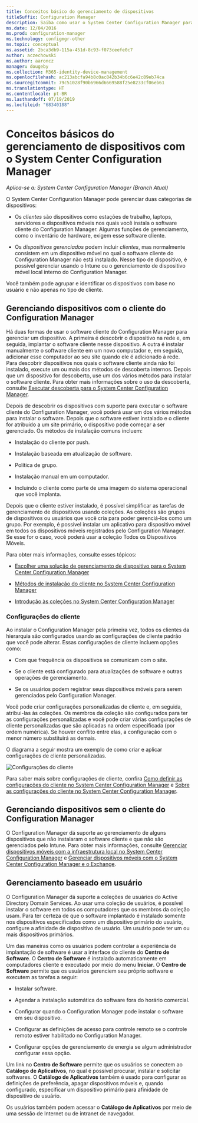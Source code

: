 ```yaml
---
title: Conceitos básico do gerenciamento de dispositivos
titleSuffix: Configuration Manager
description: Saiba como usar o System Center Configuration Manager para gerenciar dispositivos.
ms.date: 12/04/2016
ms.prod: configuration-manager
ms.technology: configmgr-other
ms.topic: conceptual
ms.assetid: 2bca3db9-115a-451d-8c93-f073ceefe0c7
author: aczechowski
ms.author: aaroncz
manager: dougeby
ms.collection: M365-identity-device-management
ms.openlocfilehash: ac213abcfa94b8c0ac842b34b6c6e42c89eb74ca
ms.sourcegitcommit: 79c51028f90b6966d6669588f25e8233cf06eb61
ms.translationtype: HT
ms.contentlocale: pt-BR
ms.lasthandoff: 07/19/2019
ms.locfileid: "68340188"
---
```

# <a name="fundamentals-of-managing-devices-with-system-center-configuration-manager"></a>Conceitos básicos do gerenciamento de dispositivos com o System Center Configuration Manager

*Aplica-se a: System Center Configuration Manager (Branch Atual)*

O System Center Configuration Manager pode gerenciar duas categorias de dispositivos:

- Os *clientes* são dispositivos como estações de trabalho, laptops, servidores e dispositivos móveis nos quais você instala o software cliente do Configuration Manager. Algumas funções de gerenciamento, como o inventário de hardware, exigem esse software cliente.  

- Os *dispositivos gerenciados* podem incluir *clientes*, mas normalmente consistem em um dispositivo móvel no qual o software cliente do Configuration Manager não está instalado. Nesse tipo de dispositivo, é possível gerenciar usando o Intune ou o gerenciamento de dispositivo móvel local interno do Configuration Manager.

Você também pode agrupar e identificar os dispositivos com base no usuário e não apenas no tipo de cliente.

## <a name="managing-devices-with-the-configuration-manager-client"></a>Gerenciando dispositivos com o cliente do Configuration Manager

Há duas formas de usar o software cliente do Configuration Manager para gerenciar um dispositivo. A primeira é descobrir o dispositivo na rede e, em seguida, implantar o software cliente nesse dispositivo. A outra é instalar manualmente o software cliente em um novo computador e, em seguida, adicionar esse computador ao seu site quando ele é adicionado à rede. Para descobrir dispositivos nos quais o software cliente ainda não foi instalado, execute um ou mais dos métodos de descoberta internos. Depois que um dispositivo for descoberto, use um dos vários métodos para instalar o software cliente. Para obter mais informações sobre o uso da descoberta, consulte [Executar descoberta para o System Center Configuration Manager](../../core/servers/deploy/configure/run-discovery.md).  

Depois de descobrir os dispositivos com suporte para executar o software cliente do Configuration Manager, você poderá usar um dos vários métodos para instalar o software. Depois que o software estiver instalado e o cliente for atribuído a um site primário, o dispositivo pode começar a ser gerenciado.  Os métodos de instalação comuns incluem:

- Instalação do cliente por push.

- Instalação baseada em atualização de software.

- Política de grupo.

- Instalação manual em um computador.
- Incluindo o cliente como parte de uma imagem do sistema operacional que você implanta.  


Depois que o cliente estiver instalado, é possível simplificar as tarefas de gerenciamento de dispositivos usando coleções. As coleções são grupos de dispositivos ou usuários que você cria para poder gerenciá-los como um grupo. Por exemplo, é possível instalar um aplicativo para dispositivo móvel em todos os dispositivos móveis registrados pelo Configuration Manager. Se esse for o caso, você poderá usar a coleção Todos os Dispositivos Móveis.  

Para obter mais informações, consulte esses tópicos:  

- [Escolher uma solução de gerenciamento de dispositivo para o System Center Configuration Manager](../../core/plan-design/choose-a-device-management-solution.md)  

- [Métodos de instalação do cliente no System Center Configuration Manager](../../core/clients/deploy/plan/client-installation-methods.md)  

- [Introdução às coleções no System Center Configuration Manager](../../core/clients/manage/collections/introduction-to-collections.md)  

### <a name="client-settings"></a>Configurações do cliente  
Ao instalar o Configuration Manager pela primeira vez, todos os clientes da hierarquia são configurados usando as configurações de cliente padrão que você pode alterar. Essas configurações de cliente incluem opções como:

- Com que frequência os dispositivos se comunicam com o site.

- Se o cliente está configurado para atualizações de software e outras operações de gerenciamento.

- Se os usuários podem registrar seus dispositivos móveis para serem gerenciados pelo Configuration Manager.  

Você pode criar configurações personalizadas de cliente e, em seguida, atribui-las às coleções.  Os membros da coleção são configurados para ter as configurações personalizadas e você pode criar várias configurações de cliente personalizadas que são aplicadas na ordem especificada (por ordem numérica).  Se houver conflito entre elas, a configuração com o menor número substituirá as demais.  

O diagrama a seguir mostra um exemplo de como criar e aplicar configurações de cliente personalizadas.  

![Configurações do cliente](media/ClientSettings.gif)  

Para saber mais sobre configurações de cliente, confira [Como definir as configurações do cliente no System Center Configuration Manager](../../core/clients/deploy/configure-client-settings.md) e [Sobre as configurações do cliente no System Center Configuration Manager](../../core/clients/deploy/about-client-settings.md).

## <a name="managing-devices-without-the-configuration-manager-client"></a>Gerenciando dispositivos sem o cliente do Configuration Manager  
O Configuration Manager dá suporte ao gerenciamento de alguns dispositivos que não instalaram o software cliente e que não são gerenciados pelo Intune. Para obter mais informações, consulte [Gerenciar dispositivos móveis com a infraestrutura local no System Center Configuration Manager](../../mdm/understand/manage-mobile-devices-with-on-premises-infrastructure.md) e [Gerenciar dispositivos móveis com o System Center Configuration Manager e o Exchange](../../mdm/deploy-use/manage-mobile-devices-with-exchange-activesync.md).  

## <a name="user-based-management"></a>Gerenciamento baseado em usuário  
O Configuration Manager dá suporte a coleções de usuários do Active Directory Domain Services. Ao usar uma coleção de usuários, é possível instalar o software em todos os computadores que os membros da coleção usam. Para ter certeza de que o software implantado é instalado somente nos dispositivos especificados como um dispositivo primário do usuário, configure a afinidade de dispositivo de usuário. Um usuário pode ter um ou mais dispositivos primários.  

Um das maneiras como os usuários podem controlar a experiência de implantação de software é usar a interface do cliente do **Centro de Software**. O **Centro de Software** é instalado automaticamente em computadores cliente e executado por meio do menu **Iniciar**. O **Centro de Software** permite que os usuários gerenciem seu próprio software e executem as tarefas a seguir:  

- Instalar software.  

- Agendar a instalação automática do software fora do horário comercial.  

- Configurar quando o Configuration Manager pode instalar o software em seu dispositivo.  

- Configurar as definições de acesso para controle remoto se o controle remoto estiver habilitado no Configuration Manager.  

- Configurar opções de gerenciamento de energia se algum administrador configurar essa opção.  


Um link no **Centro de Software** permite que os usuários se conectem ao **Catálogo de Aplicativos**, no qual é possível procurar, instalar e solicitar softwares. O **Catálogo de Aplicativos** também é usado para configurar as definições de preferência, apagar dispositivos móveis e, quando configurado, especificar um dispositivo primário para afinidade de dispositivo de usuário.   

Os usuários também podem acessar o **Catálogo de Aplicativos** por meio de uma sessão de Internet ou de intranet de navegador.  
